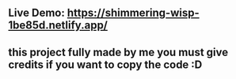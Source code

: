 ## Live Demo: https://shimmering-wisp-1be85d.netlify.app/

## this project fully made by me you must give credits if you want to copy the code :D
